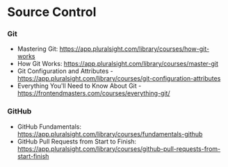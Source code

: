# Source Control
### Git
  - Mastering Git: https://app.pluralsight.com/library/courses/how-git-works
  - How Git Works: https://app.pluralsight.com/library/courses/master-git
  - Git Configuration and Attributes - https://app.pluralsight.com/library/courses/git-configuration-attributes
  - Everything You'll Need to Know About Git - https://frontendmasters.com/courses/everything-git/

### GitHub
  - GitHub Fundamentals: https://app.pluralsight.com/library/courses/fundamentals-github
  - GitHub Pull Requests from Start to Finish: https://app.pluralsight.com/library/courses/github-pull-requests-from-start-finish
